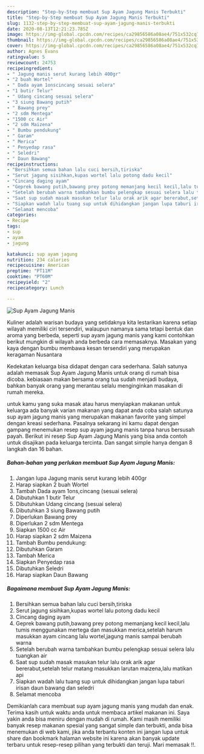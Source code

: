 ```yaml
---
description: "Step-by-Step membuat Sup Ayam Jagung Manis Terbukti"
title: "Step-by-Step membuat Sup Ayam Jagung Manis Terbukti"
slug: 1132-step-by-step-membuat-sup-ayam-jagung-manis-terbukti
date: 2020-08-13T12:21:23.785Z
image: https://img-global.cpcdn.com/recipes/ca29856586a08ae4/751x532cq70/sup-ayam-jagung-manis-foto-resep-utama.jpg
thumbnail: https://img-global.cpcdn.com/recipes/ca29856586a08ae4/751x532cq70/sup-ayam-jagung-manis-foto-resep-utama.jpg
cover: https://img-global.cpcdn.com/recipes/ca29856586a08ae4/751x532cq70/sup-ayam-jagung-manis-foto-resep-utama.jpg
author: Agnes Evans
ratingvalue: 5
reviewcount: 24753
recipeingredient:
- " Jagung manis serut kurang lebih 400gr"
- "2 buah Wortel"
- " Dada ayam 1onscincang sesuai selera"
- "1 butir Telur"
- " Udang cincang sesuai selera"
- "3 siung Bawang putih"
- " Bawang prey"
- "2 sdm Mentega"
- "1500 cc Air"
- "2 sdm Maizena"
- " Bumbu pendukung"
- " Garam"
- " Merica"
- " Penyedap rasa"
- " Seledri"
- " Daun Bawang"
recipeinstructions:
- "Bersihkan semua bahan lalu cuci bersih,tiriska"
- "Serut jagung sisihkan,kupas wortel lalu potong dadu kecil"
- "Cincang daging ayam"
- "Geprek bawang putih,bawang prey potong memanjang kecil kecil,lalu tumis menggunakan mertega dan masukkan merica,setelah harum masukkan ayam cincang lalu wortel,jagung manis sampai berubah warna"
- "Setelah berubah warna tambahkan bumbu pelengkap sesuai selera lalu tuangkan air"
- "Saat sup sudah masak masukan telur lalu orak arik agar bererabut,setelah telur matang masukkan larutan maizena,lalu matikan api"
- "Siapkan wadah lalu tuang sup untuk dihidangkan jangan lupa taburi irisan daun bawang dan seledri"
- "Selamat mencoba"
categories:
- Recipe
tags:
- sup
- ayam
- jagung

katakunci: sup ayam jagung 
nutrition: 234 calories
recipecuisine: American
preptime: "PT11M"
cooktime: "PT60M"
recipeyield: "2"
recipecategory: Lunch

---
```



![Sup Ayam Jagung Manis](https://img-global.cpcdn.com/recipes/ca29856586a08ae4/751x532cq70/sup-ayam-jagung-manis-foto-resep-utama.jpg)

Kuliner adalah warisan budaya yang setidaknya kita lestarikan karena setiap wilayah memiliki ciri tersendiri, walaupun namanya sama tetapi bentuk dan aroma yang berbeda, seperti sup ayam jagung manis yang kami contohkan berikut mungkin di wilayah anda berbeda cara memasaknya. Masakan yang kaya dengan bumbu membawa kesan tersendiri yang merupakan keragaman Nusantara

Kedekatan keluarga bisa didapat dengan cara sederhana. Salah satunya adalah memasak Sup Ayam Jagung Manis untuk orang di rumah bisa dicoba. kebiasaan makan bersama orang tua sudah menjadi budaya, bahkan banyak orang yang merantau selalu menginginkan masakan di rumah mereka.



untuk kamu yang suka masak atau harus menyiapkan makanan untuk keluarga ada banyak varian makanan yang dapat anda coba salah satunya sup ayam jagung manis yang merupakan makanan favorite yang simpel dengan kreasi sederhana. Pasalnya sekarang ini kamu dapat dengan gampang menemukan resep sup ayam jagung manis tanpa harus bersusah payah.
Berikut ini resep Sup Ayam Jagung Manis yang bisa anda contoh untuk disajikan pada keluarga tercinta. Dan sangat simple hanya dengan 8 langkah dan 16 bahan.


<!--inarticleads1-->

##### Bahan-bahan yang perlukan membuat Sup Ayam Jagung Manis:

1. Jangan lupa  Jagung manis serut kurang lebih 400gr
1. Harap siapkan 2 buah Wortel
1. Tambah  Dada ayam 1ons,cincang (sesuai selera)
1. Dibutuhkan 1 butir Telur
1. Dibutuhkan  Udang cincang (sesuai selera)
1. Dibutuhkan 3 siung Bawang putih
1. Diperlukan  Bawang prey
1. Diperlukan 2 sdm Mentega
1. Siapkan 1500 cc Air
1. Harap siapkan 2 sdm Maizena
1. Tambah  Bumbu pendukung:
1. Dibutuhkan  Garam
1. Tambah  Merica
1. Siapkan  Penyedap rasa
1. Dibutuhkan  Seledri
1. Harap siapkan  Daun Bawang




<!--inarticleads2-->

##### Bagaimana membuat  Sup Ayam Jagung Manis:

1. Bersihkan semua bahan lalu cuci bersih,tiriska
1. Serut jagung sisihkan,kupas wortel lalu potong dadu kecil
1. Cincang daging ayam
1. Geprek bawang putih,bawang prey potong memanjang kecil kecil,lalu tumis menggunakan mertega dan masukkan merica,setelah harum masukkan ayam cincang lalu wortel,jagung manis sampai berubah warna
1. Setelah berubah warna tambahkan bumbu pelengkap sesuai selera lalu tuangkan air
1. Saat sup sudah masak masukan telur lalu orak arik agar bererabut,setelah telur matang masukkan larutan maizena,lalu matikan api
1. Siapkan wadah lalu tuang sup untuk dihidangkan jangan lupa taburi irisan daun bawang dan seledri
1. Selamat mencoba




Demikianlah cara membuat sup ayam jagung manis yang mudah dan enak. Terima kasih untuk waktu anda untuk membaca artikel makanan ini. Saya yakin anda bisa meniru dengan mudah di rumah. Kami masih memiliki banyak resep makanan spesial yang sangat simple dan terbukti, anda bisa menemukan di web kami, jika anda terbantu konten ini jangan lupa untuk share dan bookmark halaman website ini karena akan banyak update terbaru untuk resep-resep pilihan yang terbukti dan teruji. Mari memasak !!. 
